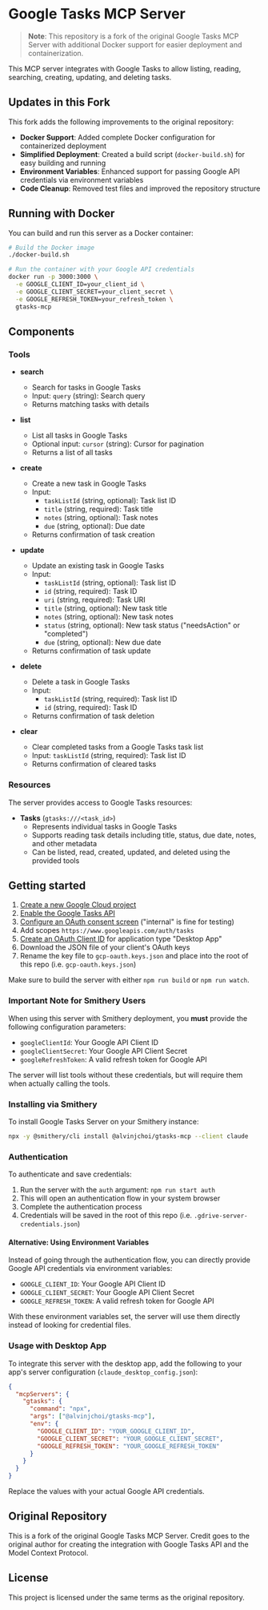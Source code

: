# Google Tasks MCP Server

> **Note**: This repository is a fork of the original Google Tasks MCP Server with additional Docker support for easier deployment and containerization.

This MCP server integrates with Google Tasks to allow listing, reading, searching, creating, updating, and deleting tasks.

## Updates in this Fork

This fork adds the following improvements to the original repository:

- **Docker Support**: Added complete Docker configuration for containerized deployment
- **Simplified Deployment**: Created a build script (`docker-build.sh`) for easy building and running
- **Environment Variables**: Enhanced support for passing Google API credentials via environment variables
- **Code Cleanup**: Removed test files and improved the repository structure

## Running with Docker

You can build and run this server as a Docker container:

```bash
# Build the Docker image
./docker-build.sh

# Run the container with your Google API credentials
docker run -p 3000:3000 \
  -e GOOGLE_CLIENT_ID=your_client_id \
  -e GOOGLE_CLIENT_SECRET=your_client_secret \
  -e GOOGLE_REFRESH_TOKEN=your_refresh_token \
  gtasks-mcp
```

## Components

### Tools

- **search**

  - Search for tasks in Google Tasks
  - Input: `query` (string): Search query
  - Returns matching tasks with details

- **list**

  - List all tasks in Google Tasks
  - Optional input: `cursor` (string): Cursor for pagination
  - Returns a list of all tasks

- **create**

  - Create a new task in Google Tasks
  - Input:
    - `taskListId` (string, optional): Task list ID
    - `title` (string, required): Task title
    - `notes` (string, optional): Task notes
    - `due` (string, optional): Due date
  - Returns confirmation of task creation

- **update**

  - Update an existing task in Google Tasks
  - Input:
    - `taskListId` (string, optional): Task list ID
    - `id` (string, required): Task ID
    - `uri` (string, required): Task URI
    - `title` (string, optional): New task title
    - `notes` (string, optional): New task notes
    - `status` (string, optional): New task status ("needsAction" or "completed")
    - `due` (string, optional): New due date
  - Returns confirmation of task update

- **delete**

  - Delete a task in Google Tasks
  - Input:
    - `taskListId` (string, required): Task list ID
    - `id` (string, required): Task ID
  - Returns confirmation of task deletion

- **clear**
  - Clear completed tasks from a Google Tasks task list
  - Input: `taskListId` (string, required): Task list ID
  - Returns confirmation of cleared tasks

### Resources

The server provides access to Google Tasks resources:

- **Tasks** (`gtasks:///<task_id>`)
  - Represents individual tasks in Google Tasks
  - Supports reading task details including title, status, due date, notes, and other metadata
  - Can be listed, read, created, updated, and deleted using the provided tools

## Getting started

1. [Create a new Google Cloud project](https://console.cloud.google.com/projectcreate)
2. [Enable the Google Tasks API](https://console.cloud.google.com/workspace-api/products)
3. [Configure an OAuth consent screen](https://console.cloud.google.com/apis/credentials/consent) ("internal" is fine for testing)
4. Add scopes `https://www.googleapis.com/auth/tasks`
5. [Create an OAuth Client ID](https://console.cloud.google.com/apis/credentials/oauthclient) for application type "Desktop App"
6. Download the JSON file of your client's OAuth keys
7. Rename the key file to `gcp-oauth.keys.json` and place into the root of this repo (i.e. `gcp-oauth.keys.json`)

Make sure to build the server with either `npm run build` or `npm run watch`.

### Important Note for Smithery Users

When using this server with Smithery deployment, you **must** provide the following configuration parameters:

- `googleClientId`: Your Google API Client ID
- `googleClientSecret`: Your Google API Client Secret
- `googleRefreshToken`: A valid refresh token for Google API

The server will list tools without these credentials, but will require them when actually calling the tools.

### Installing via Smithery

To install Google Tasks Server on your Smithery instance:

```bash
npx -y @smithery/cli install @alvinjchoi/gtasks-mcp --client claude
```

### Authentication

To authenticate and save credentials:

1. Run the server with the `auth` argument: `npm run start auth`
2. This will open an authentication flow in your system browser
3. Complete the authentication process
4. Credentials will be saved in the root of this repo (i.e. `.gdrive-server-credentials.json`)

#### Alternative: Using Environment Variables

Instead of going through the authentication flow, you can directly provide Google API credentials via environment variables:

- `GOOGLE_CLIENT_ID`: Your Google API Client ID
- `GOOGLE_CLIENT_SECRET`: Your Google API Client Secret
- `GOOGLE_REFRESH_TOKEN`: A valid refresh token for Google API

With these environment variables set, the server will use them directly instead of looking for credential files.

### Usage with Desktop App

To integrate this server with the desktop app, add the following to your app's server configuration (`claude_desktop_config.json`):

```json
{
  "mcpServers": {
    "gtasks": {
      "command": "npx",
      "args": ["@alvinjchoi/gtasks-mcp"],
      "env": {
        "GOOGLE_CLIENT_ID": "YOUR_GOOGLE_CLIENT_ID",
        "GOOGLE_CLIENT_SECRET": "YOUR_GOOGLE_CLIENT_SECRET",
        "GOOGLE_REFRESH_TOKEN": "YOUR_GOOGLE_REFRESH_TOKEN"
      }
    }
  }
}
```

Replace the values with your actual Google API credentials.

## Original Repository

This is a fork of the original Google Tasks MCP Server. Credit goes to the original author for creating the integration with Google Tasks API and the Model Context Protocol.

## License

This project is licensed under the same terms as the original repository.
